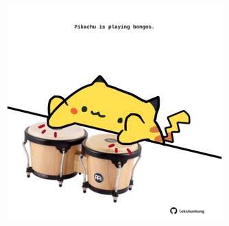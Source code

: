 <!-- built at 10/12/2023, 09:00:41 UTC -->
<p align="center">
  <img width="500" height="500" src="./ReadmeImage.svg">
</p>
